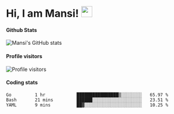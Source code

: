 # Hi, I am Mansi! <img src="https://user-images.githubusercontent.com/1303154/88677602-1635ba80-d120-11ea-84d8-d263ba5fc3c0.gif" width="30px">

#### Github Stats

![Mansi's GitHub stats](https://github-readme-stats.vercel.app/api?username=mansikulkarni96&theme=tokyonight&count_private=true&show_icons=true&hide=contribs)

#### Profile visitors

![Profile visitors](https://visitor-badge.glitch.me/badge?page_id=page.id&left_color=grey&right_color=blue)

#### Coding stats

<!--START_SECTION:waka-->
```text
Go         1 hr            ████████████████▒░░░░░░░░   65.97 % 
Bash       21 mins         ██████░░░░░░░░░░░░░░░░░░░   23.51 % 
YAML       9 mins          ██▓░░░░░░░░░░░░░░░░░░░░░░   10.25 % 
```
<!--END_SECTION:waka-->
